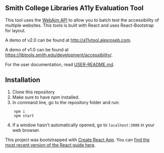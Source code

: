 ## Smith College Libraries A11y Evaluation Tool
This tool uses the [WebAim API](https://wave.webaim.org/api/) to allow you to batch test the accessibility of multiple websites.  This tools is built with React and uses React-Bootstrap for layout.

A demo of v2.0 can be found at http://a11ytool.alexroseb.com.

A demo of v1.0 can be found at https://libtools.smith.edu/development/accessibility/.

For the user documentation, read [USER-README.md](public/USER-README.md).

## Installation
1. Clone this repository
2. Make sure to have npm installed.
3. In command line, go to the repository folder and run:
```
    npm i
    npm start
```
4. If a window hasn't automatically opened, go to `localhost:3000` in your web browser.


This project was bootstrapped with [Create React App](https://github.com/facebookincubator/create-react-app).
You can [find the most recent version of the React guide here](https://github.com/facebookincubator/create-react-app/blob/master/packages/react-scripts/template/README.md).
